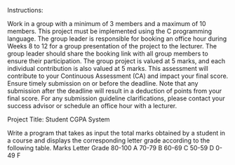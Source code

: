 Instructions:

Work in a group with a minimum of 3 members and a maximum of 10 members.
This project must be implemented using the C programming language.
The group leader is responsible for booking an office hour during Weeks 8 to 12 for a group presentation of the project to the lecturer. 
The group leader should share the booking link with all group members to ensure their participation. The group project is valued at 5 marks, and each individual contribution is also valued at 5 marks.
This assessment will contribute to your Continuous Assessment (CA) and impact your final score. Ensure timely submission on or before the deadline.
Note that any submission after the deadline will result in a deduction of points from your final score.
For any submission guideline clarifications, please contact your success advisor or schedule an office hour with a lecturer.
 

Project Title: Student CGPA System

Write a program that takes as input the total marks obtained by a student in a course and displays the corresponding letter grade according to the following table. 
Marks	Letter Grade
80-100 A
70-79	B
60-69	C
50-59	D
0-49	F
